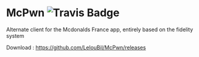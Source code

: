 # McPwn ![Travis Badge](https://travis-ci.com/LelouBil/McPwn.svg?branch=master)
Alternate client for the Mcdonalds France app, entirely based on the fidelity system

Download : https://github.com/LelouBil/McPwn/releases
